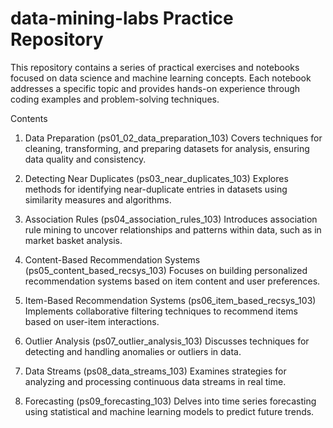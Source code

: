 # data-mining-labs Practice Repository

This repository contains a series of practical exercises and notebooks focused on data science and machine learning concepts. Each notebook addresses a specific topic and provides hands-on experience through coding examples and problem-solving techniques.

Contents
1. Data Preparation (ps01_02_data_preparation_103)
Covers techniques for cleaning, transforming, and preparing datasets for analysis, ensuring data quality and consistency.

2. Detecting Near Duplicates (ps03_near_duplicates_103)
Explores methods for identifying near-duplicate entries in datasets using similarity measures and algorithms.

3. Association Rules (ps04_association_rules_103)
Introduces association rule mining to uncover relationships and patterns within data, such as in market basket analysis.

4. Content-Based Recommendation Systems (ps05_content_based_recsys_103)
Focuses on building personalized recommendation systems based on item content and user preferences.

5. Item-Based Recommendation Systems (ps06_item_based_recsys_103)
Implements collaborative filtering techniques to recommend items based on user-item interactions.

6. Outlier Analysis (ps07_outlier_analysis_103)
Discusses techniques for detecting and handling anomalies or outliers in data.

7. Data Streams (ps08_data_streams_103)
Examines strategies for analyzing and processing continuous data streams in real time.

8. Forecasting (ps09_forecasting_103)
Delves into time series forecasting using statistical and machine learning models to predict future trends.
